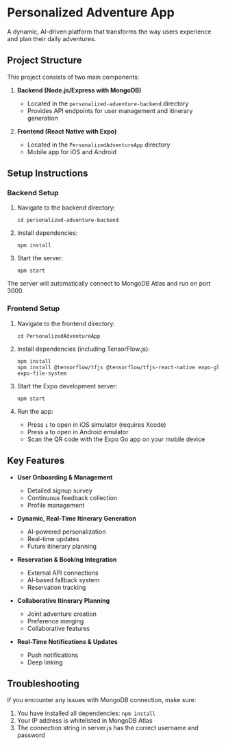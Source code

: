 # Personalized Adventure App

A dynamic, AI-driven platform that transforms the way users experience and plan their daily adventures.

## Project Structure

This project consists of two main components:

1. **Backend (Node.js/Express with MongoDB)**
   - Located in the `personalized-adventure-backend` directory
   - Provides API endpoints for user management and itinerary generation

2. **Frontend (React Native with Expo)**
   - Located in the `PersonalizedAdventureApp` directory
   - Mobile app for iOS and Android

## Setup Instructions

### Backend Setup

1. Navigate to the backend directory:
   ```
   cd personalized-adventure-backend
   ```

2. Install dependencies:
   ```
   npm install
   ```

3. Start the server:
   ```
   npm start
   ```

The server will automatically connect to MongoDB Atlas and run on port 3000.

### Frontend Setup

1. Navigate to the frontend directory:
   ```
   cd PersonalizedAdventureApp
   ```

2. Install dependencies (including TensorFlow.js):
   ```
   npm install
   npm install @tensorflow/tfjs @tensorflow/tfjs-react-native expo-gl expo-file-system
   ```

3. Start the Expo development server:
   ```
   npm start
   ```

4. Run the app:
   - Press `i` to open in iOS simulator (requires Xcode)
   - Press `a` to open in Android emulator
   - Scan the QR code with the Expo Go app on your mobile device

## Key Features

- **User Onboarding & Management**
  - Detailed signup survey
  - Continuous feedback collection
  - Profile management

- **Dynamic, Real-Time Itinerary Generation**
  - AI-powered personalization
  - Real-time updates
  - Future itinerary planning

- **Reservation & Booking Integration**
  - External API connections
  - AI-based fallback system
  - Reservation tracking

- **Collaborative Itinerary Planning**
  - Joint adventure creation
  - Preference merging
  - Collaborative features

- **Real-Time Notifications & Updates**
  - Push notifications
  - Deep linking

## Troubleshooting

If you encounter any issues with MongoDB connection, make sure:
1. You have installed all dependencies: `npm install`
2. Your IP address is whitelisted in MongoDB Atlas
3. The connection string in server.js has the correct username and password